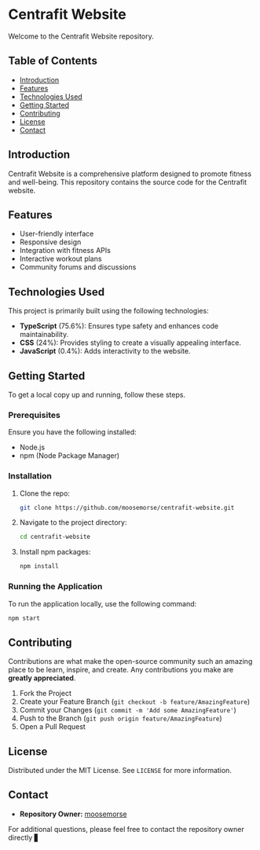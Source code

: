 # Centrafit Website

Welcome to the Centrafit Website repository.

## Table of Contents

- [Introduction](#introduction)
- [Features](#features)
- [Technologies Used](#technologies-used)
- [Getting Started](#getting-started)
- [Contributing](#contributing)
- [License](#license)
- [Contact](#contact)

## Introduction

Centrafit Website is a comprehensive platform designed to promote fitness and well-being. This repository contains the source code for the Centrafit website.

## Features

- User-friendly interface
- Responsive design
- Integration with fitness APIs
- Interactive workout plans
- Community forums and discussions

## Technologies Used

This project is primarily built using the following technologies:

- **TypeScript** (75.6%): Ensures type safety and enhances code maintainability.
- **CSS** (24%): Provides styling to create a visually appealing interface.
- **JavaScript** (0.4%): Adds interactivity to the website.

## Getting Started

To get a local copy up and running, follow these steps.

### Prerequisites

Ensure you have the following installed:

- Node.js
- npm (Node Package Manager)

### Installation

1. Clone the repo:

    ```sh
    git clone https://github.com/moosemorse/centrafit-website.git
    ```

2. Navigate to the project directory:

    ```sh
    cd centrafit-website
    ```

3. Install npm packages:

    ```sh
    npm install
    ```

### Running the Application

To run the application locally, use the following command:

```sh
npm start
```

## Contributing

Contributions are what make the open-source community such an amazing place to be learn, inspire, and create. Any contributions you make are **greatly appreciated**.

1. Fork the Project
2. Create your Feature Branch (`git checkout -b feature/AmazingFeature`)
3. Commit your Changes (`git commit -m 'Add some AmazingFeature'`)
4. Push to the Branch (`git push origin feature/AmazingFeature`)
5. Open a Pull Request

## License

Distributed under the MIT License. See `LICENSE` for more information.

## Contact

- **Repository Owner:** [moosemorse](https://github.com/moosemorse)

For additional questions, please feel free to contact the repository owner directly ▋
